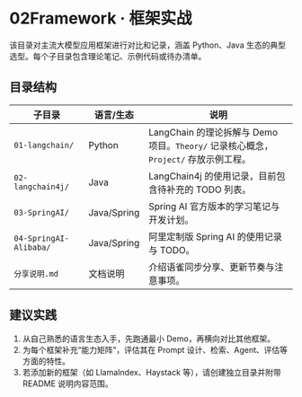 # 02Framework · 框架实战

该目录对主流大模型应用框架进行对比和记录，涵盖 Python、Java 生态的典型选型。每个子目录包含理论笔记、示例代码或待办清单。

## 目录结构

| 子目录 | 语言/生态 | 说明 |
| ------ | -------- | ---- |
| `01-langchain/` | Python | LangChain 的理论拆解与 Demo 项目。`Theory/` 记录核心概念，`Project/` 存放示例工程。 |
| `02-langchain4j/` | Java | LangChain4j 的使用记录，目前包含待补充的 TODO 列表。 |
| `03-SpringAI/` | Java/Spring | Spring AI 官方版本的学习笔记与开发计划。 |
| `04-SpringAI-Alibaba/` | Java/Spring | 阿里定制版 Spring AI 的使用记录与 TODO。 |
| `分享说明.md` | 文档说明 | 介绍语雀同步分享、更新节奏与注意事项。 |

## 建议实践

1. 从自己熟悉的语言生态入手，先跑通最小 Demo，再横向对比其他框架。
2. 为每个框架补充“能力矩阵”，评估其在 Prompt 设计、检索、Agent、评估等方面的特性。
3. 若添加新的框架（如 LlamaIndex、Haystack 等），请创建独立目录并附带 README 说明内容范围。
